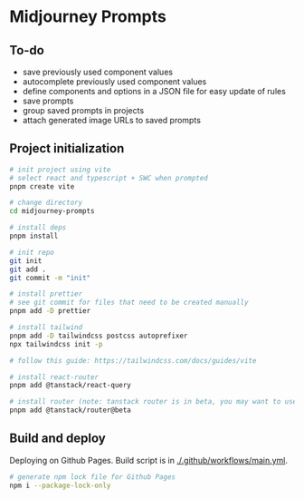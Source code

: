 # Midjourney Prompts

## To-do

- save previously used component values
- autocomplete previously used component values
- define components and options in a JSON file for easy update of rules
- save prompts
- group saved prompts in projects
- attach generated image URLs to saved prompts

## Project initialization

```bash
# init project using vite
# select react and typescript + SWC when prompted
pnpm create vite

# change directory
cd midjourney-prompts

# install deps
pnpm install

# init repo
git init
git add .
git commit -m "init"

# install prettier
# see git commit for files that need to be created manually
pnpm add -D prettier

# install tailwind
pnpm add -D tailwindcss postcss autoprefixer
npx tailwindcss init -p

# follow this guide: https://tailwindcss.com/docs/guides/vite

# install react-router
pnpm add @tanstack/react-query

# install router (note: tanstack router is in beta, you may want to use another router)
pnpm add @tanstack/router@beta

```

## Build and deploy

Deploying on Github Pages. Build script is in [./.github/workflows/main.yml](./.github/workflows/main.yml).

```bash
# generate npm lock file for Github Pages
npm i --package-lock-only
```
